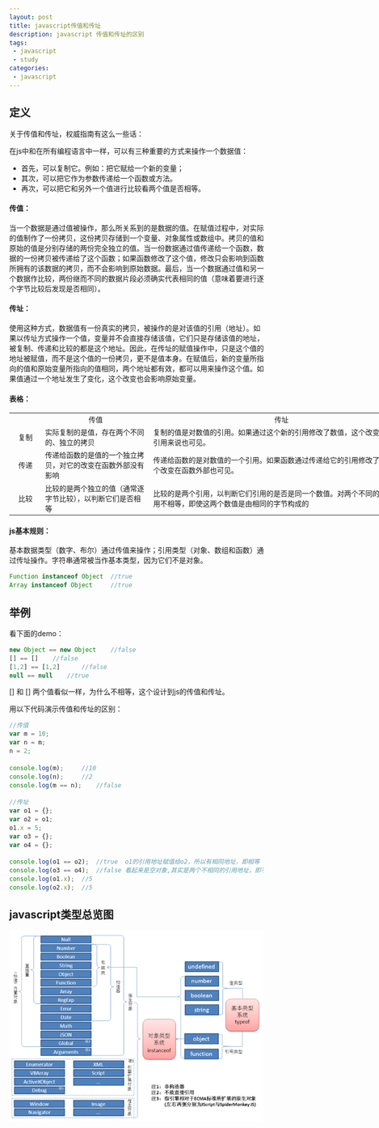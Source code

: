 ```yaml
---
layout: post
title: javascript传值和传址
description: javascript 传值和传址的区别
tags:
 - javascript
 - study
categories:
 - javascript
---
```


## 定义 ##

关于传值和传址，权威指南有这么一些话：

在js中和在所有编程语言中一样，可以有三种重要的方式来操作一个数据值：

- 首先，可以复制它。例如：把它赋给一个新的变量；
- 其次，可以把它作为参数传递给一个函数或方法。
- 再次，可以把它和另外一个值进行比较看两个值是否相等。

<!-- more -->

#### 传值：

当一个数据是通过值被操作，那么所关系到的是数据的值。在赋值过程中，对实际的值制作了一份拷贝，这份拷贝存储到一个变量、对象属性或数组中。拷贝的值和原始的值是分别存储的两份完全独立的值。当一份数据通过值传递给一个函数，数据的一份拷贝被传递给了这个函数；如果函数修改了这个值，修改只会影响到函数所拥有的该数据的拷贝，而不会影响到原始数据。最后，当一个数据通过值和另一个数据作比较，两份继而不同的数据片段必须确实代表相同的值（意味着要进行逐个字节比较后发现是否相同）。

#### 传址：

使用这种方式，数据值有一份真实的拷贝，被操作的是对该值的引用（地址）。如果以传址方式操作一个值，变量并不会直接存储该值，它们只是存储该值的地址，被复制、传递和比较的都是这个地址。因此，在传址的赋值操作中，只是这个值的地址被赋值，而不是这个值的一份拷贝，更不是值本身。在赋值后，新的变量所指向的值和原始变量所指向的值相同，两个地址都有效，都可以用来操作这个值。如果值通过一个地址发生了变化，这个改变也会影响原始变量。

#### 表格：

<table style="width:800px;" class="table">
    <tr>
        <td width="50"></td>
        <td align="center" width="200">传值</td>
        <td align="center">传址</td>
    </tr>
    <tr>
        <td align="center">复制</td>
        <td>实际复制的是值，存在两个不同的、独立的拷贝</td>
        <td>复制的值是对数值的引用。如果通过这个新的引用修改了数值，这个改变对最初的引用来说也可见。</td>
    </tr>
    <tr>
        <td align="center">传递</td>
        <td>传递给函数的是值的一个独立拷贝，对它的改变在函数外部没有影响</td>
        <td>传递给函数的是对数值的一个引用。如果函数通过传递给它的引用修改了数值，这个改变在函数外部也可见。</td>
    </tr>
    <tr>
        <td align="center">比较</td>
        <td>比较的是两个独立的值（通常逐字节比较），以判断它们是否相等</td>
        <td>比较的是两个引用，以判断它们引用的是否是同一个数值。对两个不同的数值的引用不相等，即使这两个数值是由相同的字节构成的</td>
    </tr>
</table>

#### js基本规则：

基本数据类型（数字、布尔）通过传值来操作；引用类型（对象、数组和函数）通过传址操作。字符串通常被当作基本类型，因为它们不是对象。

```js
Function instanceof Object  //true
Array instanceof Object     //true
```

## 举例

看下面的demo：

```js
new Object == new Object    //false
[] == []    //false
[1,2] == [1,2]      //false
null == null    //true
```

[] 和 [] 两个值看似一样，为什么不相等，这个设计到js的传值和传址。

用以下代码演示传值和传址的区别：

```js
//传值
var m = 10;
var n = m;
n = 2;

console.log(m);     //10
console.log(n);     //2
console.log(m == n);    //false

//传址
var o1 = {};
var o2 = o1;
o1.x = 5;
var o3 = {};
var o4 = {};

console.log(o1 == o2);  //true  o1的引用地址赋值给o2，所以有相同地址，即相等
console.log(o3 == o4);  //false 看起来是空对象,其实是两个不相同的引用地址，即不相等
console.log(o1.x);  //5
console.log(o2.x);  //5
```

## javascript类型总览图

<img src="/images/js_type.png" alt="">
